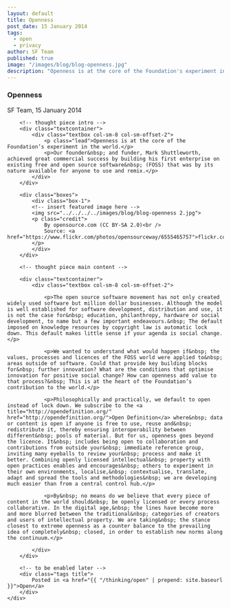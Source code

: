 ```yaml
---
layout: default
title: Openness
post_date: 15 January 2014
tags: 
  - open
  - privacy
author: SF Team
published: true
image: "/images/blog/blog-openness.jpg"
description: "Openness is at the core of the Foundation's experiment in the world. Our founder and funder, Mark Shuttleworth..."
---
```


<div class="page-wrapper">
<!-- Featured Thinking Banner -->    
<section class="header-10-sub v-center">
														<!-- insert featured image here -->
    <div class="background" style="background-image: url(../../../../images/blog/blog-openness.jpg);"></div>
    <div>
        <div class="container">
        </div>
        <a class="control-btn fui-arrow-down" data-scroll href="#articlestart"> </a>
    </div>
</section>

<!-- Everything after this should be Editable as content -->
<section class="blog-1" id="blog-thinking">
    <div class="title" id="articlestart">
        <div class="container">
            <h3>Openness</h3>
            <div class="submitted">SF Team, 15 January 2014</div>
        </div>
    </div>
    <div class="container">
    
    	<!-- thought piece intro -->
        <div class="textcontainer">
        	<div class="textbox col-sm-8 col-sm-offset-2">
                <p class="lead">Openness is at the core of the Foundation’s experiment in the world.</p>
                <p>Our founder&nbsp; and funder, Mark Shuttleworth, achieved great commercial success by building his first enterprise on existing free and open source software&nbsp; (FOSS) that was by its nature available for anyone to use and remix.</p>
            </div>
        </div>
        
        <div class="boxes">
            <div class="box-1">
            <!-- insert featured image here -->
            <img src="../../../../images/blog/blog-openness 2.jpg">
            <p class="credit">
                By opensource.com (CC BY-SA 2.0)<br />
                Source: <a href="https://www.flickr.com/photos/opensourceway/6555465757">flickr.com/photos/opensourceway/6555465757</a>
            </p>
            </div>
        </div>
        
        <!-- thought piece main content -->
        
        <div class="textcontainer">
        	<div class="textbox col-sm-8 col-sm-offset-2">

                <p>The open source software movement has not only created widely used software but million dollar businesses. Although the model is well established for software development, distribution and use, it is not the case for&nbsp; education, philanthropy, hardware or social development, to name but a few important endeavours.&nbsp; The default imposed on knowledge resources by copyright law is automatic lock down. This default makes little sense if your agenda is social change.</p>
                
                <p>We wanted to understand what would happen if&nbsp; the values, processes and licences of the FOSS world were applied to&nbsp; areas outside of software. Could that provide key building blocks for&nbsp; further innovation? What are the conditions that optimise innovation for positive social change? How can openness add value to that process?&nbsp; This is at the heart of the Foundation’s contribution to the world.</p>
                
                <p>Philosophically and practically, we default to open instead of lock down. We subscribe to the <a title="http://opendefinition.org/" href="http://opendefinition.org/">Open Definition</a> where&nbsp; data or content is open if anyone is free to use, reuse and&nbsp; redistribute it, thereby ensuring interoperability between different&nbsp; pools of material. But for us, openness goes beyond the licence. It&nbsp; includes being open to collaboration and contributions from outside your&nbsp; immediate reference group, inviting many eyeballs to review your&nbsp; process and make it better. Combining openly licensed intellectual&nbsp; property with open practices enables and encourages&nbsp; others to experiment in their own environments, localise,&nbsp; contextualise, translate, adapt and spread the tools and methodologies&nbsp; we are developing much easier than from a central control hub.</p>
                
                <p>By&nbsp; no means do we believe that every piece of content in the world should&nbsp; be openly licensed or every process collaborative. In the digital age,&nbsp; the lines have become more and more blurred between the traditional&nbsp; categories of creators and users of intellectual property. We are taking&nbsp; the stance closest to extreme openness as a counter balance to the prevailing idea of completely&nbsp; closed, in order to establish new norms along the continuum.</p>
        
            </div>
        </div>

		<!-- to be enabled later -->
    	<div class="tags title">
            Posted in <a href="{{ "/thinking/open" | prepend: site.baseurl }}">Open</a>
        </div>
    </div>
</section>

<!-- Everything before this is editable page content -->
